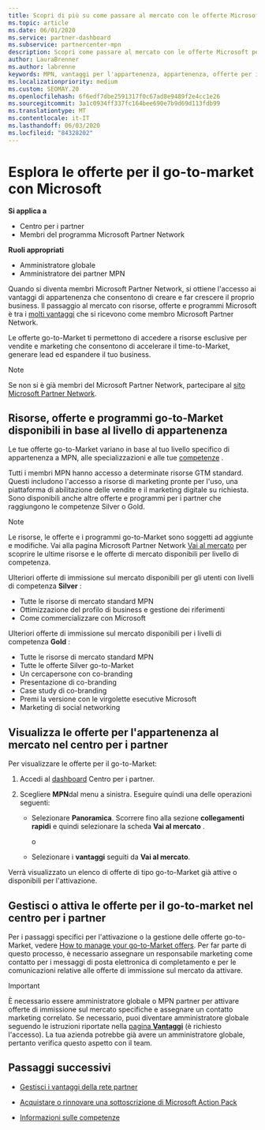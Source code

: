 ```yaml
---
title: Scopri di più su come passare al mercato con le offerte Microsoft
ms.topic: article
ms.date: 06/01/2020
ms.service: partner-dashboard
ms.subservice: partnercenter-mpn
description: Scopri come passare al mercato con le offerte Microsoft per accelerare il time-to-Market, generare lead ed espandere il tuo business.
author: LauraBrenner
ms.author: labrenne
keywords: MPN, vantaggi per l'appartenenza, appartenenza, offerte per il mercato, vai al mercato con Microsoft, vai al mercato, appartenenza a oro, appartenenza Silver
ms.localizationpriority: medium
ms.custom: SEOMAY.20
ms.openlocfilehash: 6f6edf7dbe2591317f0c67ad8e9489f2e4cc1e26
ms.sourcegitcommit: 3a1c0934ff337fc164bee690e7b9d69d113fdb99
ms.translationtype: MT
ms.contentlocale: it-IT
ms.lasthandoff: 06/03/2020
ms.locfileid: "84328202"
---
```

# <a name="explore-your-go-to-market-with-microsoft-offers"></a>Esplora le offerte per il go-to-market con Microsoft

**Si applica a**

- Centro per i partner
- Membri del programma Microsoft Partner Network

**Ruoli appropriati**

- Amministratore globale
- Amministratore dei partner MPN

Quando si diventa membri Microsoft Partner Network, si ottiene l'accesso ai vantaggi di appartenenza che consentono di creare e far crescere il proprio business. Il passaggio al mercato con risorse, offerte e programmi Microsoft è tra i [molti vantaggi](https://partner.microsoft.com/manage-your-partner-network-benefits) che si ricevono come membro Microsoft Partner Network.

Le offerte go-to-Market ti permettono di accedere a risorse esclusive per vendite e marketing che consentono di accelerare il time-to-Market, generare lead ed espandere il tuo business.

>[!NOTE]
>Se non si è già membri del Microsoft Partner Network, partecipare al [sito Microsoft Partner Network](https://partner.microsoft.com/membership).

## <a name="go-to-market-resources-offers-and-programs-available-by-membership-level"></a>Risorse, offerte e programmi go-to-Market disponibili in base al livello di appartenenza

Le tue offerte go-to-Market variano in base al tuo livello specifico di appartenenza a MPN, alle specializzazioni e alle tue [competenze](learn-about-competencies.md) .

Tutti i membri MPN hanno accesso a determinate risorse GTM standard. Questi includono l'accesso a risorse di marketing pronte per l'uso, una piattaforma di abilitazione delle vendite e il marketing digitale su richiesta. Sono disponibili anche altre offerte e programmi per i partner che raggiungono le competenze Silver o Gold.

>[!NOTE]
>Le risorse, le offerte e i programmi go-to-Market sono soggetti ad aggiunte e modifiche. Vai alla pagina Microsoft Partner Network [Vai al mercato](https://partner.microsoft.com/membership/go-to-market) per scoprire le ultime risorse e le offerte di mercato disponibili per livello di competenza.

Ulteriori offerte di immissione sul mercato disponibili per gli utenti con livelli di competenza **Silver** :

- Tutte le risorse di mercato standard MPN
- Ottimizzazione del profilo di business e gestione dei riferimenti
- Come commercializzare con Microsoft

Ulteriori offerte di immissione sul mercato disponibili per i livelli di competenza **Gold** :

- Tutte le risorse di mercato standard MPN
- Tutte le offerte Silver go-to-Market
- Un cercapersone con co-branding
- Presentazione di co-branding
- Case study di co-branding
- Premi la versione con le virgolette esecutive Microsoft
- Marketing di social networking

## <a name="view-go-to-market-membership-offers-in-partner-center"></a>Visualizza le offerte per l'appartenenza al mercato nel centro per i partner

Per visualizzare le offerte per il go-to-Market:

1. Accedi al [dashboard]( https://docs.microsoft.com/partner-center/) Centro per i partner.

2. Scegliere **MPN**dal menu a sinistra. Eseguire quindi una delle operazioni seguenti:

    - Selezionare **Panoramica**. Scorrere fino alla sezione **collegamenti rapidi** e quindi selezionare la scheda **Vai al mercato** .

      o

    - Selezionare i **vantaggi** seguiti da **Vai al mercato**.

Verrà visualizzato un elenco di offerte di tipo go-to-Market già attive o disponibili per l'attivazione.

## <a name="manage-or-activate-go-to-market-offers-in-partner-center"></a>Gestisci o attiva le offerte per il go-to-market nel centro per i partner

Per i passaggi specifici per l'attivazione o la gestione delle offerte go-to-Market, vedere [How to manage your go-to-Market offers](manage-your-partner-network-benefits.md#manage-go-to-market-offers). Per far parte di questo processo, è necessario assegnare un responsabile marketing come contatto per i messaggi di posta elettronica di completamento e per le comunicazioni relative alle offerte di immissione sul mercato da attivare.

>[!IMPORTANT]
>È necessario essere amministratore globale o MPN partner per attivare offerte di immissione sul mercato specifiche e assegnare un contatto marketing correlato. Se necessario, puoi diventare amministratore globale seguendo le istruzioni riportate nella [pagina **Vantaggi**](https://partnercenter.microsoft.com/pcv/partnership/benefits) (è richiesto l'accesso). La tua azienda potrebbe già avere un amministratore globale, pertanto verifica questo aspetto con il team.

## <a name="next-steps"></a>Passaggi successivi

- [Gestisci i vantaggi della rete partner](manage-your-partner-network-benefits.md)

- [Acquistare o rinnovare una sottoscrizione di Microsoft Action Pack](mpn-get-action-pack.md)

- [Informazioni sulle competenze](learn-about-competencies.md)
